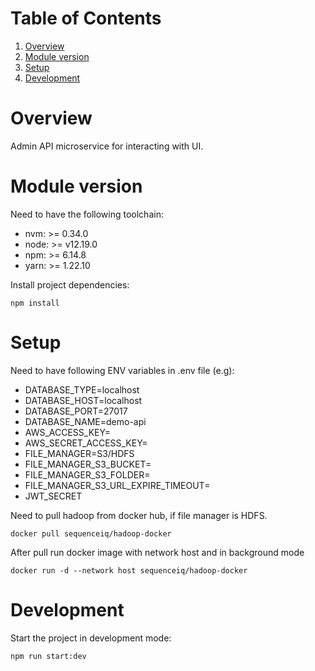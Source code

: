 # Table of Contents
1. [Overview](#overview)
2. [Module version](#moduleversion)
2. [Setup](#setup)
4. [Development](#development)

# Overview

Admin API microservice for interacting with UI.

# Module version

Need to have the following toolchain:
- nvm: >= 0.34.0
- node: >= v12.19.0
- npm: >= 6.14.8
- yarn: >= 1.22.10

Install project dependencies:
```shell
npm install
```
# Setup

Need to have following ENV variables in .env file (e.g):
- DATABASE_TYPE=localhost
- DATABASE_HOST=localhost
- DATABASE_PORT=27017
- DATABASE_NAME=demo-api
- AWS_ACCESS_KEY=
- AWS_SECRET_ACCESS_KEY=
- FILE_MANAGER=S3/HDFS
- FILE_MANAGER_S3_BUCKET=
- FILE_MANAGER_S3_FOLDER=
- FILE_MANAGER_S3_URL_EXPIRE_TIMEOUT=
- JWT_SECRET

Need to pull hadoop from docker hub, if file manager is HDFS. 
```shell
docker pull sequenceiq/hadoop-docker
```
After pull run docker image with network host and in background mode
```shell
docker run -d --network host sequenceiq/hadoop-docker
```

# Development

Start the project in development mode:
```shell
npm run start:dev
```
